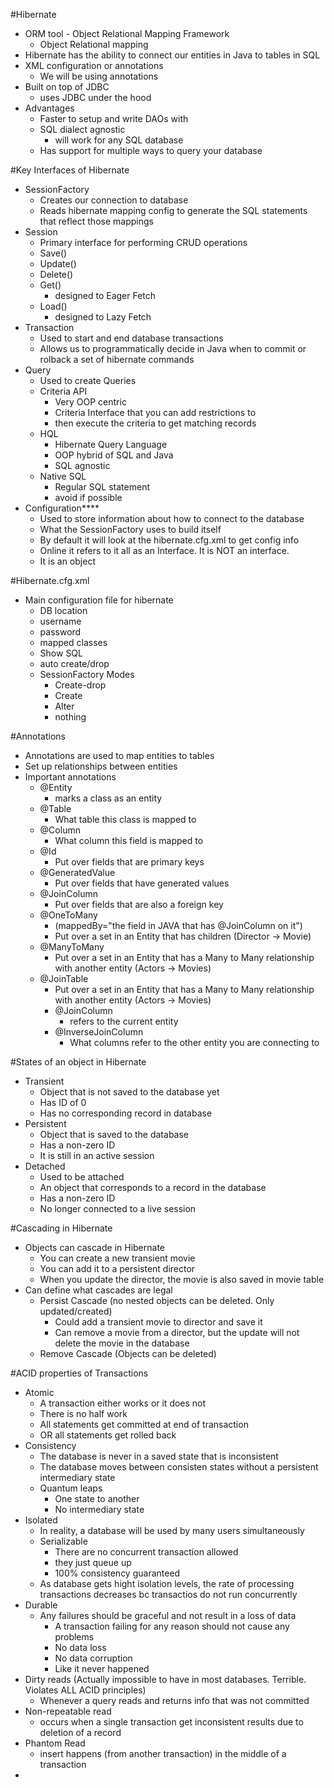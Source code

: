 #Hibernate
- ORM tool - Object Relational Mapping Framework
	- Object Relational mapping
- Hibernate has the ability to connect our entities in Java to tables in SQL
- XML configuration or annotations
	- We will be using annotations
- Built on top of JDBC
	- uses JDBC under the hood
- Advantages
	- Faster to setup and write DAOs with
	- SQL dialect agnostic
		- will work for any SQL database
	- Has support for multiple ways to query your database

#Key Interfaces of Hibernate
- SessionFactory
	- Creates our connection to database
	- Reads hibernate mapping config to generate the SQL statements that reflect those mappings
- Session
	- Primary interface for performing CRUD operations
	- Save()
	- Update()
	- Delete()
	- Get()
		- designed to Eager Fetch
	- Load()
		- designed to Lazy Fetch
- Transaction
	- Used to start and end database transactions
	- Allows us to programmatically decide in Java when to commit or rolback a set of hibernate commands
- Query
	- Used to create Queries
	- Criteria API
		- Very OOP centric
		- Criteria Interface that you can add restrictions to
		- then execute the criteria to get matching records
	- HQL
		- Hibernate Query Language
		- OOP hybrid of SQL and Java
		- SQL agnostic
	- Native SQL
		- Regular SQL statement
		- avoid if possible
- Configuration****
	- Used to store information about how to connect to the database
	- What the SessionFactory uses to build itself
	- By default it will look at the hibernate.cfg.xml to get config info
	- Online it refers to it all as an Interface. It is NOT an interface. 
	- It is an object

#Hibernate.cfg.xml
- Main configuration file for hibernate
	- DB location
	- username
	- password
	- mapped classes
	- Show SQL
	- auto create/drop
	- SessionFactory Modes
		- Create-drop
		- Create
		- Alter
		- nothing

#Annotations
- Annotations are used to map entities to tables
- Set up relationships between entities
- Important annotations
	- @Entity
		- marks a class as an entity
	- @Table
		- What table this class is mapped to
	- @Column
		- What column this field is mapped to
	- @Id
		- Put over fields that are primary keys
	- @GeneratedValue
		- Put over fields that have generated values
	- @JoinColumn
		- Put over fields that are also a foreign key
	- @OneToMany
		- (mappedBy="the field in JAVA that has @JoinColumn on it")
		- Put over a set in an Entity that has children (Director -> Movie)
	- @ManyToMany
		- Put over a set in an Entity that has a Many to Many relationship with another entity (Actors -> Movies)
	- @JoinTable
		- Put over a set in an Entity that has a Many to Many relationship with another entity (Actors -> Movies)
		- @JoinColumn
			- refers to the current entity
		- @InverseJoinColumn
			- What columns refer to the other entity you are connecting to

#States of an object in Hibernate
- Transient	
	- Object that is not saved to the database yet
	- Has ID of 0
	- Has no corresponding record in database
- Persistent
	- Object that is saved to the database
	- Has a non-zero ID
	- It is still in an active session
- Detached
	- Used to be attached
	- An object that corresponds to a record in the database
	- Has a non-zero ID
	- No longer connected to a live session

#Cascading in Hibernate
- Objects can cascade in Hibernate
	- You can create a new transient movie
	- You can add it to a persistent director
	- When you update the director, the movie is also saved in movie table
- Can define what cascades are legal
	- Persist Cascade (no nested objects can be deleted. Only updated/created)
		- Could add a transient movie to director and save it
		- Can remove a movie from a director, but the update will not delete the movie in the database
	- Remove Cascade (Objects can be deleted)

#ACID properties of Transactions
- Atomic
	- A transaction either works or it does not
	- There is no half work
	- All statements get committed at end of transaction
	- OR all statements get rolled back
- Consistency
	- The database is never in a saved state that is inconsistent
	- The database moves between consisten states without a persistent intermediary state
	- Quantum leaps
		- One state to another
		- No intermediary state
- Isolated
	- In reality, a database will be used by many users simultaneously
	- Serializable
		- There are no concurrent transaction allowed
		- they just queue up
		- 100% consistency guaranteed
	- As database gets hight isolation levels, the rate of processing transactions decreases bc transactios do not run concurrently
- Durable
	- Any failures should be graceful and not result in a loss of data
		- A transaction failing for any reason should not cause any problems
		- No data loss
		- No data corruption
		- Like it never happened
- Dirty reads (Actually impossible to have in most databases. Terrible. Violates ALL ACID principles)
	- Whenever a query reads and returns info that was not committed
- Non-repeatable read 
	- occurs when a single transaction get inconsistent results due to deletion of a record
- Phantom Read
	- insert happens (from another transaction) in the middle of a transaction
- 
